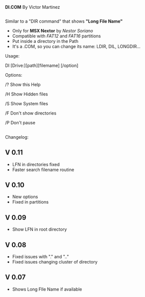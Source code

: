 **DI.COM**
By Victor Martinez
##


Similar to a "DIR command" that shows **"Long File Name"**

- Only for **MSX Nextor** by *Nestor Soriano*
- Compatible with *FAT12* and *FAT16* partitions
- Put inside a directory in the Path
- It's a .COM, so you can change its name: LDIR, DIL, LONGDIR...

Usage:

DI [Drive:][path][filemame]   [/option]

Options:

/?  Show this Help

/H  Show Hidden files

/S  Show System files

/F  Don't show directories

/P  Don't pause




##
Changelog:

V 0.11
------

 - LFN in directories fixed
 - Faster search filename routine
 
V 0.10
------

 - New options
 - Fixed in partitions


V 0.09
------

 - Show LFN in root directory

V 0.08
------

 - Fixed issues with "." and ".."
 - Fixed issues changing cluster of directory

V 0.07
------

 - Shows Long FIle Name if available
